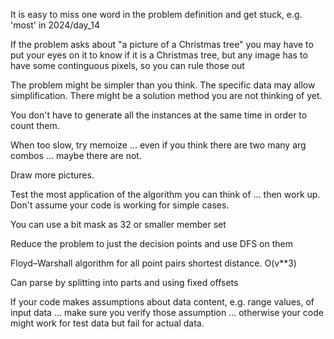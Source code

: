 It is easy to miss one word in the problem definition and get stuck, e.g. 'most' in 2024/day_14

If the problem asks about "a picture of a Christmas tree" you may have to put your eyes on it to know if it is a Christmas tree,
but any image has to have some continguous pixels, so you can rule those out

The problem might be simpler than you think. The specific data may allow simplification. There might be a solution method you are not thinking of yet.

You don't have to generate all the instances at the same time in order to count them.

When too slow, try memoize ... even if you think there are two many arg combos ... maybe there are not.

Draw more pictures.

Test the most application of the algorithm you can think of ... then work up. Don't assume your code is working for simple cases.

You can use a bit mask as 32 or smaller member set

Reduce the problem to just the decision points and use DFS on them

Floyd–Warshall algorithm for all point pairs shortest distance. O(v**3)

Can parse by splitting into parts and using fixed offsets

If your code makes assumptions about data content, e.g. range values, of input data ... make sure you verify those assumption ... otherwise your code might work for test data but fail for actual data.